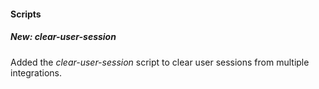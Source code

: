 
#### Scripts

##### New: clear-user-session

Added the *clear-user-session* script to clear user sessions from multiple integrations.
